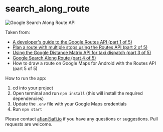 # search_along_route

![Google Search Along Route API](https://blog.afi.io/content/images/size/w1600/2025/03/Google-Direction--6-.png " Google Search Along Route API")

Taken from: 
- [A developer's guide to the Google Routes API (part 1 of 5)](https://blog.afi.io/blog/a-developers-guide-to-the-google-routes-api/)
- [Plan a route with multiple stops using the Routes API (part 2 of 5)](https://blog.afi.io/blog/plan-a-route-with-multiple-stops-using-the-routes-api/)
- [Using the Google Distance Matrix API for taxi dispatch (part 3 of 5)](https://blog.afi.io/blog/using-the-google-distance-matrix-api-for-taxi-dispatch/)
- [Google Search Along Route (part 4 of 5)](https://blog.afi.io/blog/google-maps-search-along-route/)
- How to draw a route on Google Maps for Android with the Routes API (part 5 of 5)

How to run the app:

1. cd into your project
2. Open terminal and run `npm install` (this will install the required dependencies)
3. Update the `.env` file with your Google Maps credentials
4. Run `npm start`

Please contact afian@afi.io if you have any questions or suggestions. Pull requests are welcome.
